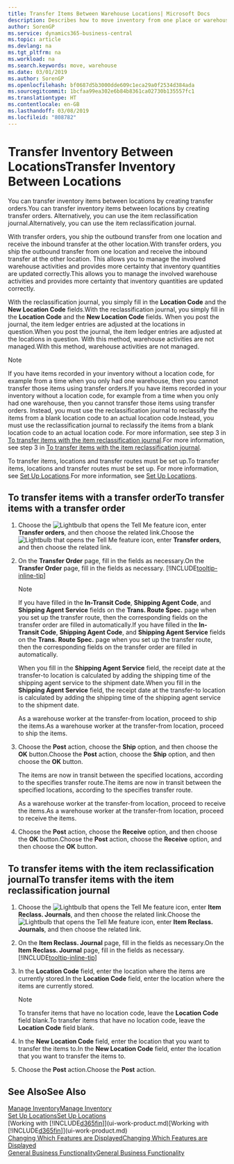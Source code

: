 ```yaml
---
title: Transfer Items Between Warehouse Locations| Microsoft Docs
description: Describes how to move inventory from one place or warehouse to another, either with the reclassification journal or with transfer orders.
author: SorenGP
ms.service: dynamics365-business-central
ms.topic: article
ms.devlang: na
ms.tgt_pltfrm: na
ms.workload: na
ms.search.keywords: move, warehouse
ms.date: 03/01/2019
ms.author: SorenGP
ms.openlocfilehash: bf0687d5b3000dde609c1eca29a0f2534d384ada
ms.sourcegitcommit: 1bcfaa99ea302e6b84b8361ca02730b135557fc1
ms.translationtype: HT
ms.contentlocale: en-GB
ms.lasthandoff: 03/08/2019
ms.locfileid: "808782"
---
```

# <a name="transfer-inventory-between-locations"></a><span data-ttu-id="ce9f6-103">Transfer Inventory Between Locations</span><span class="sxs-lookup"><span data-stu-id="ce9f6-103">Transfer Inventory Between Locations</span></span>
<span data-ttu-id="ce9f6-104">You can transfer inventory items between locations by creating transfer orders.</span><span class="sxs-lookup"><span data-stu-id="ce9f6-104">You can transfer inventory items between locations by creating transfer orders.</span></span> <span data-ttu-id="ce9f6-105">Alternatively, you can use the item reclassification journal.</span><span class="sxs-lookup"><span data-stu-id="ce9f6-105">Alternatively, you can use the item reclassification journal.</span></span>

<span data-ttu-id="ce9f6-106">With transfer orders, you ship the outbound transfer from one location and receive the inbound transfer at the other location.</span><span class="sxs-lookup"><span data-stu-id="ce9f6-106">With transfer orders, you ship the outbound transfer from one location and receive the inbound transfer at the other location.</span></span> <span data-ttu-id="ce9f6-107">This allows you to manage the involved warehouse activities and provides more certainty that inventory quantities are updated correctly.</span><span class="sxs-lookup"><span data-stu-id="ce9f6-107">This allows you to manage the involved warehouse activities and provides more certainty that inventory quantities are updated correctly.</span></span>

<span data-ttu-id="ce9f6-108">With the reclassification journal, you simply fill in the **Location Code** and the **New Location Code** fields.</span><span class="sxs-lookup"><span data-stu-id="ce9f6-108">With the reclassification journal, you simply fill in the **Location Code** and the **New Location Code** fields.</span></span> <span data-ttu-id="ce9f6-109">When you post the journal, the item ledger entries are adjusted at the locations in question.</span><span class="sxs-lookup"><span data-stu-id="ce9f6-109">When you post the journal, the item ledger entries are adjusted at the locations in question.</span></span> <span data-ttu-id="ce9f6-110">With this method, warehouse activities are not managed.</span><span class="sxs-lookup"><span data-stu-id="ce9f6-110">With this method, warehouse activities are not managed.</span></span>

> [!NOTE]  
>   <span data-ttu-id="ce9f6-111">If you have items recorded in your inventory without a location code, for example from a time when you only had one warehouse, then you cannot transfer those items using transfer orders.</span><span class="sxs-lookup"><span data-stu-id="ce9f6-111">If you have items recorded in your inventory without a location code, for example from a time when you only had one warehouse, then you cannot transfer those items using transfer orders.</span></span> <span data-ttu-id="ce9f6-112">Instead, you must use the reclassification journal to reclassify the items from a blank location code to an actual location code.</span><span class="sxs-lookup"><span data-stu-id="ce9f6-112">Instead, you must use the reclassification journal to reclassify the items from a blank location code to an actual location code.</span></span>  <span data-ttu-id="ce9f6-113">For more information, see step 3 in [To transfer items with the item reclassification journal](inventory-how-transfer-between-locations.md#to-transfer-items-with-the-item-reclassification-journal).</span><span class="sxs-lookup"><span data-stu-id="ce9f6-113">For more information, see step 3 in [To transfer items with the item reclassification journal](inventory-how-transfer-between-locations.md#to-transfer-items-with-the-item-reclassification-journal).</span></span>

<span data-ttu-id="ce9f6-114">To transfer items, locations and transfer routes must be set up.</span><span class="sxs-lookup"><span data-stu-id="ce9f6-114">To transfer items, locations and transfer routes must be set up.</span></span> <span data-ttu-id="ce9f6-115">For more information, see [Set Up Locations](inventory-how-setup-locations.md).</span><span class="sxs-lookup"><span data-stu-id="ce9f6-115">For more information, see [Set Up Locations](inventory-how-setup-locations.md).</span></span>

## <a name="to-transfer-items-with-a-transfer-order"></a><span data-ttu-id="ce9f6-116">To transfer items with a transfer order</span><span class="sxs-lookup"><span data-stu-id="ce9f6-116">To transfer items with a transfer order</span></span>
1. <span data-ttu-id="ce9f6-117">Choose the ![Lightbulb that opens the Tell Me feature](media/ui-search/search_small.png "Tell me what you want to do") icon, enter **Transfer orders**, and then choose the related link.</span><span class="sxs-lookup"><span data-stu-id="ce9f6-117">Choose the ![Lightbulb that opens the Tell Me feature](media/ui-search/search_small.png "Tell me what you want to do") icon, enter **Transfer orders**, and then choose the related link.</span></span>
2. <span data-ttu-id="ce9f6-118">On the **Transfer Order** page, fill in the fields as necessary.</span><span class="sxs-lookup"><span data-stu-id="ce9f6-118">On the **Transfer Order** page, fill in the fields as necessary.</span></span> [!INCLUDE[tooltip-inline-tip](includes/tooltip-inline-tip_md.md)]

    > [!NOTE]  
    >   <span data-ttu-id="ce9f6-119">If you have filled in the **In-Transit Code**, **Shipping Agent Code**, and **Shipping Agent Service** fields on the **Trans. Route Spec.** page when you set up the transfer route, then the corresponding fields on the transfer order are filled in automatically.</span><span class="sxs-lookup"><span data-stu-id="ce9f6-119">If you have filled in the **In-Transit Code**, **Shipping Agent Code**, and **Shipping Agent Service** fields on the **Trans. Route Spec.** page when you set up the transfer route, then the corresponding fields on the transfer order are filled in automatically.</span></span>

    <span data-ttu-id="ce9f6-120">When you fill in the **Shipping Agent Service** field, the receipt date at the transfer-to location is calculated by adding the shipping time of the shipping agent service to the shipment date.</span><span class="sxs-lookup"><span data-stu-id="ce9f6-120">When you fill in the **Shipping Agent Service** field, the receipt date at the transfer-to location is calculated by adding the shipping time of the shipping agent service to the shipment date.</span></span>

    <span data-ttu-id="ce9f6-121">As a warehouse worker at the transfer-from location, proceed to ship the items.</span><span class="sxs-lookup"><span data-stu-id="ce9f6-121">As a warehouse worker at the transfer-from location, proceed to ship the items.</span></span>
3. <span data-ttu-id="ce9f6-122">Choose the **Post** action, choose the **Ship** option, and then choose the **OK** button.</span><span class="sxs-lookup"><span data-stu-id="ce9f6-122">Choose the **Post** action, choose the **Ship** option, and then choose the **OK** button.</span></span>

    <span data-ttu-id="ce9f6-123">The items are now in transit between the specified locations, according to the specifies transfer route.</span><span class="sxs-lookup"><span data-stu-id="ce9f6-123">The items are now in transit between the specified locations, according to the specifies transfer route.</span></span>

    <span data-ttu-id="ce9f6-124">As a warehouse worker at the transfer-from location, proceed to receive the items.</span><span class="sxs-lookup"><span data-stu-id="ce9f6-124">As a warehouse worker at the transfer-from location, proceed to receive the items.</span></span>
4. <span data-ttu-id="ce9f6-125">Choose the **Post** action, choose the **Receive** option, and then choose the **OK** button.</span><span class="sxs-lookup"><span data-stu-id="ce9f6-125">Choose the **Post** action, choose the **Receive** option, and then choose the **OK** button.</span></span>

## <a name="to-transfer-items-with-the-item-reclassification-journal"></a><span data-ttu-id="ce9f6-126">To transfer items with the item reclassification journal</span><span class="sxs-lookup"><span data-stu-id="ce9f6-126">To transfer items with the item reclassification journal</span></span>
1. <span data-ttu-id="ce9f6-127">Choose the ![Lightbulb that opens the Tell Me feature](media/ui-search/search_small.png "Tell me what you want to do") icon, enter **Item Reclass. Journals**, and then choose the related link.</span><span class="sxs-lookup"><span data-stu-id="ce9f6-127">Choose the ![Lightbulb that opens the Tell Me feature](media/ui-search/search_small.png "Tell me what you want to do") icon, enter **Item Reclass. Journals**, and then choose the related link.</span></span>
2. <span data-ttu-id="ce9f6-128">On the **Item Reclass. Journal** page, fill in the fields as necessary.</span><span class="sxs-lookup"><span data-stu-id="ce9f6-128">On the **Item Reclass. Journal** page, fill in the fields as necessary.</span></span> [!INCLUDE[tooltip-inline-tip](includes/tooltip-inline-tip_md.md)]
3. <span data-ttu-id="ce9f6-129">In the **Location Code** field, enter the location where the items are currently stored.</span><span class="sxs-lookup"><span data-stu-id="ce9f6-129">In the **Location Code** field, enter the location where the items are currently stored.</span></span>

    > [!NOTE]  
    >   <span data-ttu-id="ce9f6-130">To transfer items that have no location code, leave the **Location Code** field blank.</span><span class="sxs-lookup"><span data-stu-id="ce9f6-130">To transfer items that have no location code, leave the **Location Code** field blank.</span></span>
4. <span data-ttu-id="ce9f6-131">In the **New Location Code** field, enter the location that you want to transfer the items to.</span><span class="sxs-lookup"><span data-stu-id="ce9f6-131">In the **New Location Code** field, enter the location that you want to transfer the items to.</span></span>
5. <span data-ttu-id="ce9f6-132">Choose the **Post** action.</span><span class="sxs-lookup"><span data-stu-id="ce9f6-132">Choose the **Post** action.</span></span>

## <a name="see-also"></a><span data-ttu-id="ce9f6-133">See Also</span><span class="sxs-lookup"><span data-stu-id="ce9f6-133">See Also</span></span>
[<span data-ttu-id="ce9f6-134">Manage Inventory</span><span class="sxs-lookup"><span data-stu-id="ce9f6-134">Manage Inventory</span></span>](inventory-manage-inventory.md)  
[<span data-ttu-id="ce9f6-135">Set Up Locations</span><span class="sxs-lookup"><span data-stu-id="ce9f6-135">Set Up Locations</span></span>](inventory-how-setup-locations.md)  
<span data-ttu-id="ce9f6-136">[Working with [!INCLUDE[d365fin](includes/d365fin_md.md)]](ui-work-product.md)</span><span class="sxs-lookup"><span data-stu-id="ce9f6-136">[Working with [!INCLUDE[d365fin](includes/d365fin_md.md)]](ui-work-product.md)</span></span>  
[<span data-ttu-id="ce9f6-137">Changing Which Features are Displayed</span><span class="sxs-lookup"><span data-stu-id="ce9f6-137">Changing Which Features are Displayed</span></span>](ui-experiences.md)  
[<span data-ttu-id="ce9f6-138">General Business Functionality</span><span class="sxs-lookup"><span data-stu-id="ce9f6-138">General Business Functionality</span></span>](ui-across-business-areas.md)
